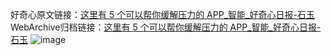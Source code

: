 好奇心原文链接：[这里有 5 个可以帮你缓解压力的 APP_智能_好奇心日报-石玉](https://www.qdaily.com/articles/8469.html)
WebArchive归档链接：[这里有 5 个可以帮你缓解压力的 APP_智能_好奇心日报-石玉](http://web.archive.org/web/20170417011656/http://www.qdaily.com/articles/8469.html)
![image](http://ww3.sinaimg.cn/large/007d5XDply1g3vd8snwe0j30u04wuqsc)